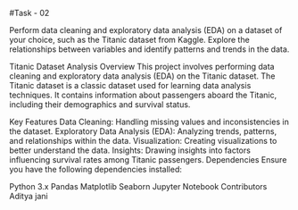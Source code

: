 #Task - 02

Perform data cleaning and exploratory data analysis (EDA) on a dataset of your choice, such as the Titanic dataset from Kaggle. Explore the relationships between variables and identify patterns and trends in the data.

Titanic Dataset Analysis
Overview
This project involves performing data cleaning and exploratory data analysis (EDA) on the Titanic dataset. The Titanic dataset is a classic dataset used for learning data analysis techniques. It contains information about passengers aboard the Titanic, including their demographics and survival status.

Key Features
Data Cleaning: Handling missing values and inconsistencies in the dataset.
Exploratory Data Analysis (EDA): Analyzing trends, patterns, and relationships within the data.
Visualization: Creating visualizations to better understand the data.
Insights: Drawing insights into factors influencing survival rates among Titanic passengers.
Dependencies
Ensure you have the following dependencies installed:

Python 3.x
Pandas
Matplotlib
Seaborn
Jupyter Notebook
Contributors
Aditya jani
